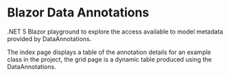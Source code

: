 # Blazor Data Annotations

.NET 5 Blazor playground to explore the access available to model metadata provided by DataAnnotations.

The index page displays a table of the annotation details for an example class in the project, the grid page is a dynamic table produced using the DataAnnotations.
